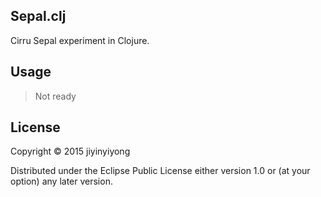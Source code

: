 
Sepal.clj
----

Cirru Sepal experiment in Clojure.

## Usage

> Not ready

## License

Copyright © 2015 jiyinyiyong

Distributed under the Eclipse Public License either version 1.0 or (at
your option) any later version.

